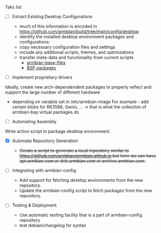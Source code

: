 Taks list

- [ ] Extract Existing Desktop Configurations
  - much of this information is encoded in https://github.com/armbian/build/tree/main/config/desktop
  - identify the installed desktop environment packages and configurations:
  - copy necessary configuration files and settings
  - include any additional scripts, themes, and optimizations
  - transfer meta-data and functionality from current scripts
    - [armbian-base-files](https://github.com/armbian/build/blob/main/lib/functions/artifacts/artifact-armbian-base-files.sh)
    - [BSP packages](https://github.com/armbian/build/blob/main/lib/functions/artifacts/artifact-armbian-bsp-cli.sh)

- [ ] Implement proprietary drivers

Ideally, create new arch-dependendent packages to properly reflect and support the large number of different hardware
  - depending on variable set in /etc/armbian-image For example - add certain blobs for RK3588, Genio, ...
    -> that is what the collection of armbian-bsp virtual packages do

- [ ] Automating Assembly

Write action script to package desktop environment.

- [x] Automate Repository Generation

  - ~~Create a script to generate a local repository similar to https://github.com/armbian/armbian.github.io but here we can have apt.armbian.com or deb.armbian.com or archive.armbian.com.~~

- [ ] Integrating with armbian-config

  - Add support for fetching desktop environments from the new repository.
  - Update the armbian-config script to fetch packages from the new repository.

- [ ] Testing & Deployment

  - Use automatic testing facility that is a part of armbian-config repository
  - test debian/changelog for syntax
